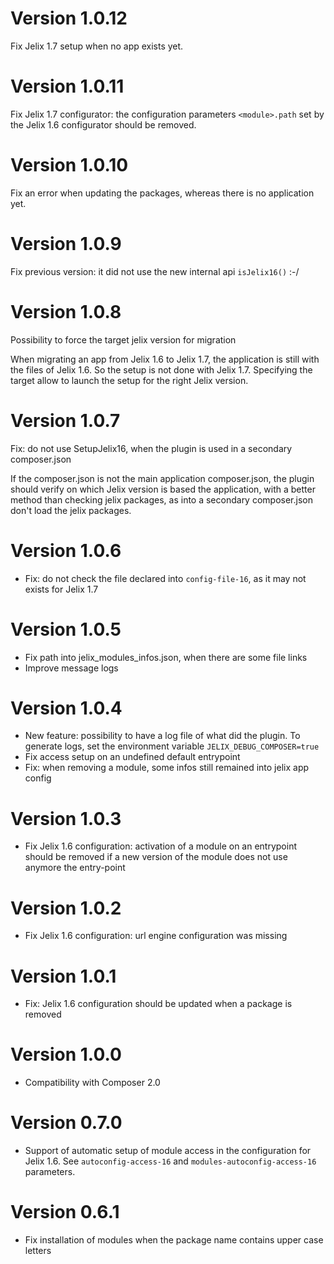 Version 1.0.12
==============

Fix Jelix 1.7 setup when no app exists yet.

Version 1.0.11
===============

Fix Jelix 1.7 configurator: the configuration parameters `<module>.path` set
by the Jelix 1.6 configurator should be removed.

Version 1.0.10
==============

Fix an error when updating the packages, whereas there is no application yet.

Version 1.0.9
=============

Fix previous version: it did not use the new internal api `isJelix16()` :-/

Version 1.0.8
=============

Possibility to force the target jelix version for migration

When migrating an app from Jelix 1.6 to Jelix 1.7, the application is still
with the files of Jelix 1.6. So the setup is not done with Jelix 1.7.
Specifying the target allow to launch the setup for the right Jelix version.

Version 1.0.7
=============

Fix: do not use SetupJelix16, when the plugin is used in a secondary composer.json

If the composer.json is not the main application composer.json, the plugin should verify on which Jelix version is
based the application, with a better method than checking jelix packages, as into
a secondary composer.json don't load the jelix packages.


Version 1.0.6
=============

- Fix: do not check the file declared into `config-file-16`, as it may not exists for Jelix 1.7

Version 1.0.5
=============

- Fix path into jelix_modules_infos.json, when there are some file links
- Improve message logs

Version 1.0.4
=============

- New feature: possibility to have a log file of what did the plugin.
  To generate logs, set the environment variable `JELIX_DEBUG_COMPOSER=true`
- Fix access setup on an undefined default entrypoint
- Fix: when removing a module, some infos still remained into jelix app config

Version 1.0.3
=============

- Fix Jelix 1.6 configuration: activation of a module on an entrypoint should
  be removed if a new version of the module does not use anymore the entry-point

Version 1.0.2
=============

- Fix Jelix 1.6 configuration: url engine configuration was missing

Version 1.0.1
=============

- Fix: Jelix 1.6 configuration should be updated when a package is removed

Version 1.0.0
=============

- Compatibility with Composer 2.0


Version 0.7.0
=============

- Support of automatic setup of module access in the configuration for Jelix 1.6.
  See `autoconfig-access-16` and `modules-autoconfig-access-16` parameters.


Version 0.6.1
=============

- Fix installation of modules when the package name contains upper case letters

